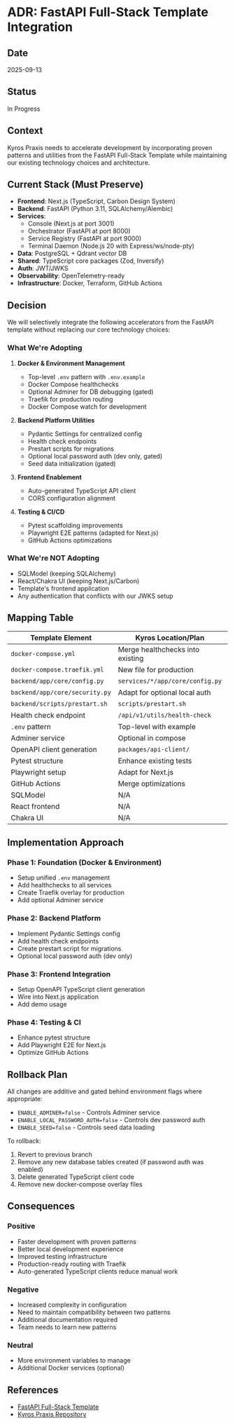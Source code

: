 # ADR: FastAPI Full-Stack Template Integration

## Date
2025-09-13

## Status
In Progress

## Context
Kyros Praxis needs to accelerate development by incorporating proven patterns and utilities from the FastAPI Full-Stack Template while maintaining our existing technology choices and architecture.

## Current Stack (Must Preserve)
- **Frontend**: Next.js (TypeScript, Carbon Design System)
- **Backend**: FastAPI (Python 3.11, SQLAlchemy/Alembic) 
- **Services**: 
  - Console (Next.js at port 3001)
  - Orchestrator (FastAPI at port 8000)
  - Service Registry (FastAPI at port 9000)
  - Terminal Daemon (Node.js 20 with Express/ws/node-pty)
- **Data**: PostgreSQL + Qdrant vector DB
- **Shared**: TypeScript core packages (Zod, Inversify)
- **Auth**: JWT/JWKS
- **Observability**: OpenTelemetry-ready
- **Infrastructure**: Docker, Terraform, GitHub Actions

## Decision
We will selectively integrate the following accelerators from the FastAPI template without replacing our core technology choices:

### What We're Adopting
1. **Docker & Environment Management**
   - Top-level `.env` pattern with `.env.example`
   - Docker Compose healthchecks
   - Optional Adminer for DB debugging (gated)
   - Traefik for production routing
   - Docker Compose watch for development

2. **Backend Platform Utilities**
   - Pydantic Settings for centralized config
   - Health check endpoints
   - Prestart scripts for migrations
   - Optional local password auth (dev only, gated)
   - Seed data initialization (gated)

3. **Frontend Enablement**
   - Auto-generated TypeScript API client
   - CORS configuration alignment

4. **Testing & CI/CD**
   - Pytest scaffolding improvements
   - Playwright E2E patterns (adapted for Next.js)
   - GitHub Actions optimizations

### What We're NOT Adopting
- SQLModel (keeping SQLAlchemy)
- React/Chakra UI (keeping Next.js/Carbon)
- Template's frontend application
- Any authentication that conflicts with our JWKS setup

## Mapping Table

| Template Element | Kyros Location/Plan | Status |
|-----------------|-------------------|---------|
| `docker-compose.yml` | Merge healthchecks into existing | Adapt |
| `docker-compose.traefik.yml` | New file for production | Port |
| `backend/app/core/config.py` | `services/*/app/core/config.py` | Port |
| `backend/app/core/security.py` | Adapt for optional local auth | Adapt |
| `backend/scripts/prestart.sh` | `scripts/prestart.sh` | Port |
| Health check endpoint | `/api/v1/utils/health-check` | Port |
| `.env` pattern | Top-level with example | Port |
| Adminer service | Optional in compose | Port |
| OpenAPI client generation | `packages/api-client/` | Port |
| Pytest structure | Enhance existing tests | Adapt |
| Playwright setup | Adapt for Next.js | Adapt |
| GitHub Actions | Merge optimizations | Adapt |
| SQLModel | N/A | Ignore |
| React frontend | N/A | Ignore |
| Chakra UI | N/A | Ignore |

## Implementation Approach

### Phase 1: Foundation (Docker & Environment)
- Setup unified `.env` management
- Add healthchecks to all services
- Create Traefik overlay for production
- Add optional Adminer service

### Phase 2: Backend Platform
- Implement Pydantic Settings config
- Add health check endpoints
- Create prestart script for migrations
- Optional local password auth (dev only)

### Phase 3: Frontend Integration
- Setup OpenAPI TypeScript client generation
- Wire into Next.js application
- Add demo usage

### Phase 4: Testing & CI
- Enhance pytest structure
- Add Playwright E2E for Next.js
- Optimize GitHub Actions

## Rollback Plan
All changes are additive and gated behind environment flags where appropriate:
- `ENABLE_ADMINER=false` - Controls Adminer service
- `ENABLE_LOCAL_PASSWORD_AUTH=false` - Controls dev password auth
- `ENABLE_SEED=false` - Controls seed data loading

To rollback:
1. Revert to previous branch
2. Remove any new database tables created (if password auth was enabled)
3. Delete generated TypeScript client code
4. Remove new docker-compose overlay files

## Consequences

### Positive
- Faster development with proven patterns
- Better local development experience
- Improved testing infrastructure
- Production-ready routing with Traefik
- Auto-generated TypeScript clients reduce manual work

### Negative
- Increased complexity in configuration
- Need to maintain compatibility between two patterns
- Additional documentation required
- Team needs to learn new patterns

### Neutral
- More environment variables to manage
- Additional Docker services (optional)

## References
- [FastAPI Full-Stack Template](https://github.com/fastapi/full-stack-fastapi-template)
- [Kyros Praxis Repository](https://github.com/tdawe1/kyros-praxis)